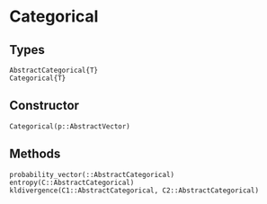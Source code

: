 # Categorical

## Types

```@docs
AbstractCategorical{T}
Categorical{T}
```

## Constructor
```@docs
Categorical(p::AbstractVector)
```


## Methods
```@docs
probability_vector(::AbstractCategorical)
entropy(C::AbstractCategorical)
kldivergence(C1::AbstractCategorical, C2::AbstractCategorical)
```


